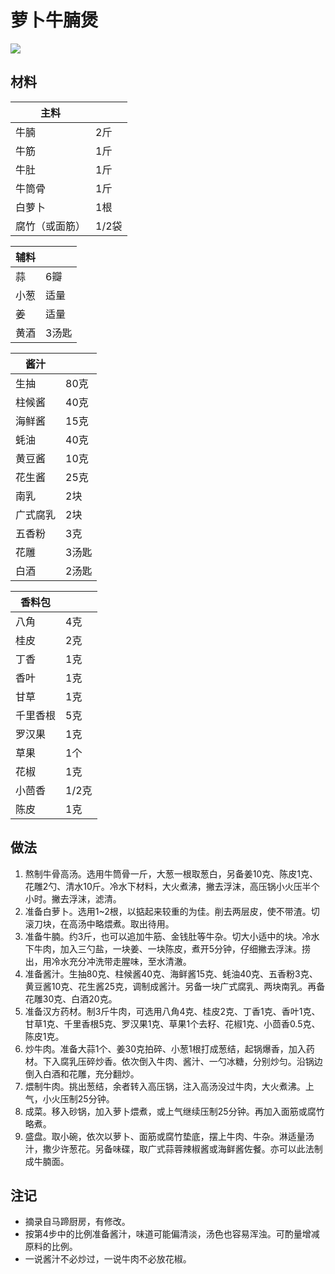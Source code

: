 # 萝卜牛腩煲

![](../Images/萝卜牛腩煲.jpg)

## 材料

| 主料 |   |
| --- | --- |
| 牛腩 | 2斤 |
| 牛筋 | 1斤 |
| 牛肚 | 1斤 |
| 牛筒骨 | 1斤 |
| 白萝卜 | 1根 |
| 腐竹（或面筋） | 1/2袋 |

| 辅料 |   |
| --- | --- |
| 蒜 | 6瓣 |
| 小葱 | 适量 |
| 姜 | 适量 |
| 黄酒 | 3汤匙 |

| 酱汁 |   |
| --- | --- |
| 生抽 | 80克 |
| 柱候酱 | 40克 |
| 海鲜酱 | 15克 |
| 蚝油 | 40克 |
| 黄豆酱 | 10克 |
| 花生酱 | 25克 |
| 南乳 | 2块 |
| 广式腐乳 | 2块 |
| 五香粉 | 3克 |
| 花雕 | 3汤匙 |
| 白酒 | 2汤匙 |

| 香料包 |   |
| --- | --- |
| 八角 | 4克 |
| 桂皮 | 2克 |
| 丁香 | 1克 |
| 香叶 | 1克 |
| 甘草 | 1克 |
| 千里香根 | 5克 |
| 罗汉果 | 1克 |
| 草果 | 1个 |
| 花椒 | 1克 |
| 小茴香 | 1/2克 |
| 陈皮 | 1克 |

## 做法

1. 熬制牛骨高汤。选用牛筒骨一斤，大葱一根取葱白，另备姜10克、陈皮1克、花雕2勺、清水10斤。冷水下材料，大火煮沸，撇去浮沫，高压锅小火压半个小时。撇去浮沫，滤清。
2. 准备白萝卜。选用1~2根，以掂起来较重的为佳。削去两层皮，使不带渣。切滚刀块，在高汤中略煨煮。取出待用。
3. 准备牛腩。约3斤，也可以追加牛筋、金钱肚等牛杂。切大小适中的块。冷水下牛肉，加入三勺盐，一块姜、一块陈皮，煮开5分钟，仔细撇去浮沫。捞出，用冷水充分冲洗带走腥味，至水清澈。
4. 准备酱汁。生抽80克、柱候酱40克、海鲜酱15克、蚝油40克、五香粉3克、黄豆酱10克、花生酱25克，调制成酱汁。另备一块广式腐乳、两块南乳。再备花雕30克、白酒20克。
5. 准备汉方药材。制3斤牛肉，可选用八角4克、桂皮2克、丁香1克、香叶1克、甘草1克、千里香根5克、罗汉果1克、草果1个去籽、花椒1克、小茴香0.5克、陈皮1克。
6. 炒牛肉。准备大蒜1个、姜30克拍碎、小葱1根打成葱结，起锅爆香，加入药材。下入腐乳压碎炒香。依次倒入牛肉、酱汁、一勺冰糖，分别炒匀。沿锅边倒入白酒和花雕，充分翻炒。
7. 煨制牛肉。挑出葱结，余者转入高压锅，注入高汤没过牛肉，大火煮沸。上气，小火压制25分钟。
8. 成菜。移入砂锅，加入萝卜煨煮，或上气继续压制25分钟。再加入面筋或腐竹略煮。
9. 盛盘。取小碗，依次以萝卜、面筋或腐竹垫底，摆上牛肉、牛杂。淋适量汤汁，撒少许葱花。另备味碟，取广式蒜蓉辣椒酱或海鲜酱佐餐。亦可以此法制成牛腩面。

## 注记

- 摘录自马蹄厨房，有修改。
- 按第4步中的比例准备酱汁，味道可能偏清淡，汤色也容易浑浊。可酌量增减原料的比例。
- 一说酱汁不必炒过，一说牛肉不必放花椒。